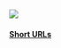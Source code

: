 # [![](https://img.shields.io/website?url=https%3A%2F%2Fwww.qoo.monster)](https://www.qoo.monster)

#### [Short URLs](https://github.com/qoomon/short-urls/blob/main/redirects.yaml)
